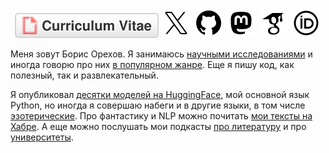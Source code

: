 <p align="center">
	<a href="https://nevmenandr.github.io/"><img src="cv.svg" alt="Curriculum Vitae"></a>
	<a href="https://twitter.com/nevmenandr"><img src="twitter.svg" alt="Twitter"></a>
	<a href="https://github.com/nevmenandr"><img src="github.svg" alt="GitHub"></a>
	<a rel="me" href="https://mastodon.social/@nevmenandr"><img src="mastodon.svg" alt="Mastodon"></a>
	<a href="https://scholar.google.com/citations?user=EMcL0ioAAAAJ&hl=en"><img src="citations.svg" alt="Citations"></a>
	<a href="https://orcid.org/0000-0002-9099-0436"><img src="orcid.svg" alt="ORCID"></a>
</p>

Меня зовут Борис Орехов. Я занимаюсь [научными исследованиями](https://www.semanticscholar.org/author/Boris-Orekhov/2080424505) и иногда говорю про них [в популярном жанре](https://postnauka.org/themes/orehovb). Еще я пишу код, как полезный, так и развлекательный.

Я опубликовал [десятки моделей на HuggingFace](https://huggingface.co/nevmenandr), мой основной язык Python, но иногда я совершаю набеги и в другие языки, в том числе [эзотерические](https://sysblok.ru/blog/jezoterika-programmirovanija/). Про фантастику и NLP можно почитать [мои тексты на Хабре](https://habr.com/ru/users/nevmenandr/publications/articles/). А еще можно послушать мои подкасты [про литературу](https://nevmenandr.github.io/nonbrevia/) и про [университеты](https://universitates.ru/).
